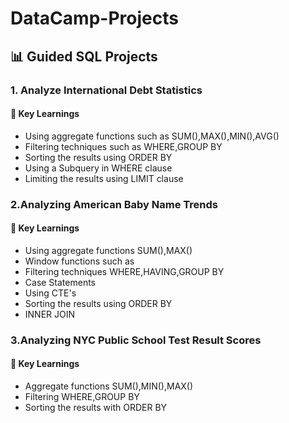 # DataCamp-Projects

##  📊 Guided SQL Projects
 
 ### 1. Analyze International Debt Statistics
 
#### 🔑 Key Learnings
+ Using aggregate functions such as SUM(),MAX(),MIN(),AVG()
+ Filtering techniques such as WHERE,GROUP BY
+ Sorting the results using ORDER BY
+ Using a Subquery in WHERE clause
+ Limiting the results using LIMIT clause

### 2.Analyzing American Baby Name Trends

#### 🔑 Key Learnings
+ Using aggregate functions SUM(),MAX()
+ Window functions such as 
+ Filtering techniques WHERE,HAVING,GROUP BY
+ Case Statements
+ Using CTE's
+ Sorting the results using ORDER BY
+ INNER JOIN 

### 3.Analyzing NYC Public School Test Result Scores

#### 🔑 Key Learnings
+ Aggregate functions SUM(),MIN(),MAX()
+ Filtering WHERE,GROUP BY
+ Sorting the results with ORDER BY
